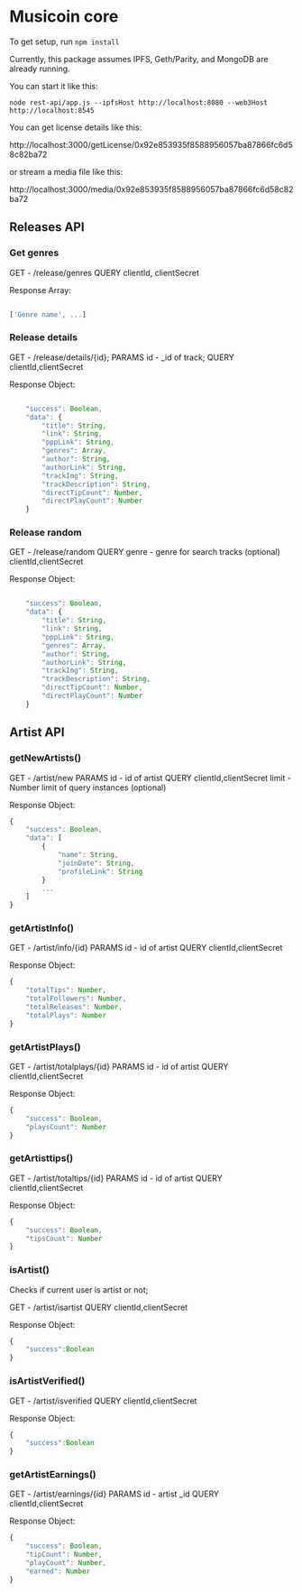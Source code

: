 Musicoin core
===============

To get setup, run `npm install`

Currently, this package assumes IPFS, Geth/Parity, and MongoDB are already running.  

You can start it like this:

`node rest-api/app.js --ipfsHost http://localhost:8080 --web3Host http://localhost:8545`

You can get license details like this:

http://localhost:3000/getLicense/0x92e853935f8588956057ba87866fc6d58c82ba72

or stream a media file like this:

http://localhost:3000/media/0x92e853935f8588956057ba87866fc6d58c82ba72

## Releases API

### Get genres

GET - /release/genres
QUERY 
	clientId, clientSecret

Response Array:
``` javascript

['Genre name', ...]

```

### Release details

GET - /release/details/{id};
PARAMS 
	id - _id of track;
QUERY 
	clientId,clientSecret

Response Object: 
``` javascript

    "success": Boolean,
    "data": {
        "title": String,
        "link": String,
        "pppLink": String,
        "genres": Array,
        "author": String,
        "authorLink": String,
        "trackImg": String,
        "trackDescription": String,
        "directTipCount": Number,
        "directPlayCount": Number
    }

```

### Release random

GET - /release/random
QUERY 
	genre - genre for search tracks (optional)
	clientId,clientSecret

Response Object: 
``` javascript

    "success": Boolean,
    "data": {
        "title": String,
        "link": String,
        "pppLink": String,
        "genres": Array,
        "author": String,
        "authorLink": String,
        "trackImg": String,
        "trackDescription": String,
        "directTipCount": Number,
        "directPlayCount": Number
    }

```

## Artist API


### getNewArtists()
GET - /artist/new
PARAMS 
	id - id of artist
QUERY 
	clientId,clientSecret
	limit - Number limit of query instances (optional)

Response Object: 
``` javascript
{
    "success": Boolean,
    "data": [
		{
			"name": String,
            "joinDate": String,
            "profileLink": String
		}
		...
    ]
}
```

### getArtistInfo()

GET - /artist/info/{id}
PARAMS 
	id - id of artist
QUERY 
	clientId,clientSecret

Response Object: 
``` javascript
{
    "totalTips": Number,
    "totalFollowers": Number,
    "totalReleases": Number,
    "totalPlays": Number
}
```
### getArtistPlays()

GET - /artist/totalplays/{id}
PARAMS 
	id - id of artist
QUERY 
	clientId,clientSecret

Response Object: 
``` javascript
{
    "success": Boolean,
    "playsCount": Number
}
```
### getArtisttips()

GET - /artist/totaltips/{id}
PARAMS 
	id - id of artist
QUERY 
	clientId,clientSecret

Response Object: 
``` javascript
{
    "success": Boolean,
    "tipsCount": Number
}
```
### isArtist()

Checks if current user is artist or not;

GET - /artist/isartist
QUERY 
	clientId,clientSecret

Response Object: 
``` javascript
{
	"success":Boolean
}
```

### isArtistVerified()
GET - /artist/isverified
QUERY 
	clientId,clientSecret

Response Object: 
``` javascript
{
	"success":Boolean
}
```
### getArtistEarnings()

GET - /artist/earnings/{id}
PARAMS
	id - artist _id
QUERY 
	clientId,clientSecret

Response Object: 
``` javascript
{
    "success": Boolean,
    "tipCount": Number,
    "playCount": Number,
    "earned": Number
}
```
